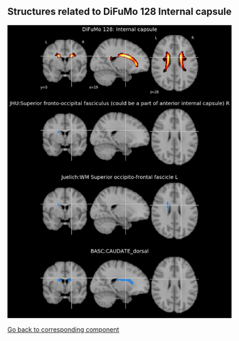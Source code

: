 


## Structures related to DiFuMo 128 Internal capsule

![87](87.jpg "Structures related to DiFuMo 128 Internal capsule")

[Go back to corresponding component](https://parietal-inria.github.io/DiFuMo/128/html/87.html)